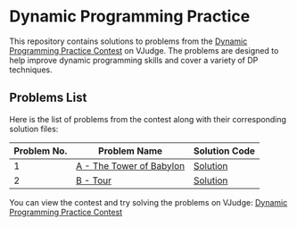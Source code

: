 # Dynamic Programming Practice

This repository contains solutions to problems from the [Dynamic Programming Practice Contest](https://vjudge.net/contest/665926) on VJudge. The problems are designed to help improve dynamic programming skills and cover a variety of DP techniques.

## Problems List

Here is the list of problems from the contest along with their corresponding solution files:

| Problem No. | Problem Name     | Solution Code                      |
| ----------- | ---------------- | ---------------------------------- |
| 1           | [A - The Tower of Babylon](https://vjudge.net/contest/665926#problem/A)    | [Solution](./solutions/A.cpp) |
| 2           | [B - Tour](https://vjudge.net/contest/665926#problem/B)    | [Solution](./solutions/B.cpp) |




You can view the contest and try solving the problems on VJudge: [Dynamic Programming Practice Contest](https://vjudge.net/contest/665926)
